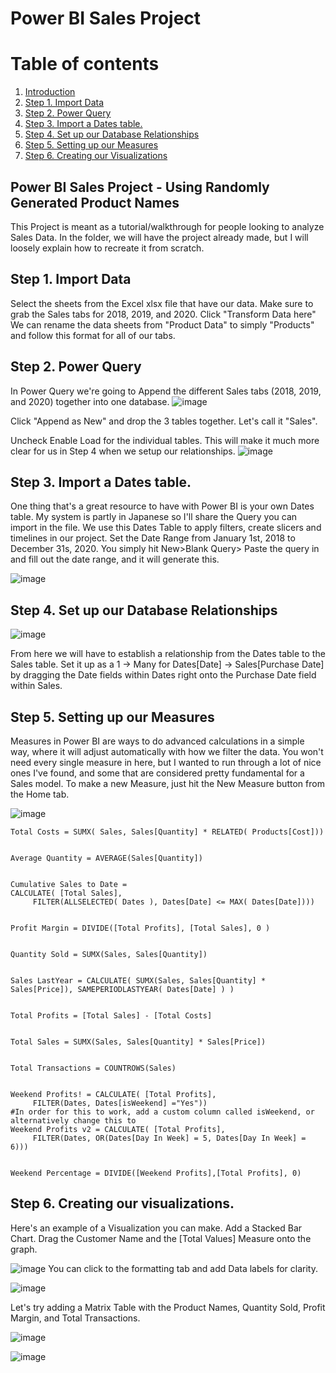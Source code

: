# Power BI Sales Project
# Table of contents
1. [Introduction](#introduction)
2. [Step 1. Import Data](#step1)
3. [Step 2. Power Query](#step2)
4. [Step 3. Import a Dates table.](#step3)
5. [Step 4. Set up our Database Relationships](#step4)
6. [Step 5. Setting up our Measures](#step5)
7. [Step 6. Creating our Visualizations](#step6)


## Power BI Sales Project - Using Randomly Generated Product Names <a name="introduction"></a>

This Project is meant as a tutorial/walkthrough for people looking to analyze Sales Data.
In the folder, we will have the project already made, but I will loosely explain how to recreate it from scratch.

## Step 1. Import Data <a name="step1"></a>

Select the sheets from the Excel xlsx file that have our data. Make sure to grab the Sales tabs for 2018, 2019, and 2020.
Click "Transform Data here"
We can rename the data sheets from "Product Data" to simply "Products" and follow this format for all of our tabs.

## Step 2. Power Query  <a name="step2"></a>
In Power Query we're going to Append the different Sales tabs (2018, 2019, and 2020) together into one database.
![image](https://user-images.githubusercontent.com/9376306/143663355-42ceb117-9bc4-49ee-b40f-1f57ded990c2.png)

Click "Append as New" and drop the 3 tables together. Let's call it "Sales".

Uncheck Enable Load for the individual tables. This will make it much more clear for us in Step 4 when we setup our relationships.
![image](https://user-images.githubusercontent.com/9376306/143664214-741c2de5-5de7-4cf6-8a46-b0ad25605965.png)


## Step 3. Import a Dates table. <a name="step3"></a>
One thing that's a great resource to have with Power BI is your own Dates table. My system is partly in Japanese so I'll share the Query you can import in the file. We use this Dates Table to apply filters, create slicers and timelines in our project. 
Set the Date Range from January 1st, 2018 to December 31s, 2020.
You simply hit New>Blank Query> Paste the query in and fill out the date range, and it will generate this.

![image](https://user-images.githubusercontent.com/9376306/143663451-8d2c619a-e917-4b54-85ab-9d1e42dff65c.png)


## Step 4. Set up our Database Relationships <a name="step4"></a>

![image](https://user-images.githubusercontent.com/9376306/143664222-31274780-10ab-42e7-a298-edbccdf042ad.png)

From here we will have to establish a relationship from the Dates table to the Sales table.
Set it up as a 1 -> Many for Dates[Date] -> Sales[Purchase Date] by dragging the Date fields within Dates right onto the Purchase Date field within Sales.


## Step 5. Setting up our Measures  <a name="step5"></a>
Measures in Power BI are ways to do advanced calculations in a simple way, where it will adjust automatically with how we filter the data.
You won't need every single measure in here, but I wanted to run through a lot of nice ones I've found, and some that are considered pretty fundamental for a Sales model.
To make a new Measure, just hit the New Measure button from the Home tab.

![image](https://user-images.githubusercontent.com/9376306/143664286-4717632c-b824-4c11-910e-15f5ba7abfec.png)


```
Total Costs = SUMX( Sales, Sales[Quantity] * RELATED( Products[Cost]))


Average Quantity = AVERAGE(Sales[Quantity])


Cumulative Sales to Date = 
CALCULATE( [Total Sales],
     FILTER(ALLSELECTED( Dates ), Dates[Date] <= MAX( Dates[Date])))


Profit Margin = DIVIDE([Total Profits], [Total Sales], 0 )


Quantity Sold = SUMX(Sales, Sales[Quantity])


Sales LastYear = CALCULATE( SUMX(Sales, Sales[Quantity] * Sales[Price]), SAMEPERIODLASTYEAR( Dates[Date] ) )


Total Profits = [Total Sales] - [Total Costs]


Total Sales = SUMX(Sales, Sales[Quantity] * Sales[Price])


Total Transactions = COUNTROWS(Sales)


Weekend Profits! = CALCULATE( [Total Profits], 
     FILTER(Dates, Dates[isWeekend] ="Yes"))
#In order for this to work, add a custom column called isWeekend, or alternatively change this to 
Weekend Profits v2 = CALCULATE( [Total Profits], 
     FILTER(Dates, OR(Dates[Day In Week] = 5, Dates[Day In Week] = 6)))
     

Weekend Percentage = DIVIDE([Weekend Profits],[Total Profits], 0)
```


## Step 6. Creating our visualizations. <a name="step6"></a>
Here's an example of a Visualization you can make.
Add a Stacked Bar Chart.
Drag the Customer Name and the [Total Values] Measure onto the graph.

![image](https://user-images.githubusercontent.com/9376306/143663795-5c2cf0e2-daaa-4f50-9b83-2524b9156dda.png)
You can click to the formatting tab and add Data labels for clarity.

![image](https://user-images.githubusercontent.com/9376306/143663816-e0dd23fa-67da-4c16-9966-428b1ff65b94.png)


Let's try adding a Matrix Table with the Product Names, Quantity Sold, Profit Margin, and Total Transactions.

![image](https://user-images.githubusercontent.com/9376306/143663927-9d3e3458-2db4-4c4a-906a-c747c160d697.png)

![image](https://user-images.githubusercontent.com/9376306/143663931-71c94df0-8445-4521-8aee-f882afd88f93.png)


